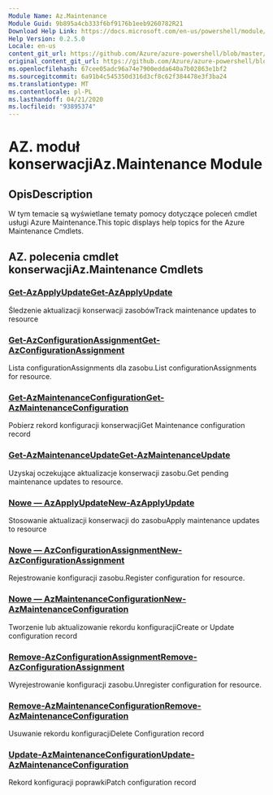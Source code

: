 ```yaml
---
Module Name: Az.Maintenance
Module Guid: 9b895a4cb333f6bf9176b1eeb9260782R21
Download Help Link: https://docs.microsoft.com/en-us/powershell/module/az.maintenance
Help Version: 0.2.5.0
Locale: en-us
content_git_url: https://github.com/Azure/azure-powershell/blob/master/src/Maintenance/Maintenance/help/Az.Maintenance.md
original_content_git_url: https://github.com/Azure/azure-powershell/blob/master/src/Maintenance/Maintenance/help/Az.Maintenance.md
ms.openlocfilehash: 67cee05adc96a74e7900edda640a7b02863e1bf2
ms.sourcegitcommit: 6a91b4c545350d316d3cf8c62f384478e3f3ba24
ms.translationtype: MT
ms.contentlocale: pl-PL
ms.lasthandoff: 04/21/2020
ms.locfileid: "93895374"
---
```

# <span data-ttu-id="6cca1-101">AZ. moduł konserwacji</span><span class="sxs-lookup"><span data-stu-id="6cca1-101">Az.Maintenance Module</span></span>
## <span data-ttu-id="6cca1-102">Opis</span><span class="sxs-lookup"><span data-stu-id="6cca1-102">Description</span></span>
<span data-ttu-id="6cca1-103">W tym temacie są wyświetlane tematy pomocy dotyczące poleceń cmdlet usługi Azure Maintenance.</span><span class="sxs-lookup"><span data-stu-id="6cca1-103">This topic displays help topics for the Azure Maintenance Cmdlets.</span></span>

## <span data-ttu-id="6cca1-104">AZ. polecenia cmdlet konserwacji</span><span class="sxs-lookup"><span data-stu-id="6cca1-104">Az.Maintenance Cmdlets</span></span>
### [<span data-ttu-id="6cca1-105">Get-AzApplyUpdate</span><span class="sxs-lookup"><span data-stu-id="6cca1-105">Get-AzApplyUpdate</span></span>](Get-AzApplyUpdate.md)
<span data-ttu-id="6cca1-106">Śledzenie aktualizacji konserwacji zasobów</span><span class="sxs-lookup"><span data-stu-id="6cca1-106">Track maintenance updates to resource</span></span>

### [<span data-ttu-id="6cca1-107">Get-AzConfigurationAssignment</span><span class="sxs-lookup"><span data-stu-id="6cca1-107">Get-AzConfigurationAssignment</span></span>](Get-AzConfigurationAssignment.md)
<span data-ttu-id="6cca1-108">Lista configurationAssignments dla zasobu.</span><span class="sxs-lookup"><span data-stu-id="6cca1-108">List configurationAssignments for resource.</span></span>

### [<span data-ttu-id="6cca1-109">Get-AzMaintenanceConfiguration</span><span class="sxs-lookup"><span data-stu-id="6cca1-109">Get-AzMaintenanceConfiguration</span></span>](Get-AzMaintenanceConfiguration.md)
<span data-ttu-id="6cca1-110">Pobierz rekord konfiguracji konserwacji</span><span class="sxs-lookup"><span data-stu-id="6cca1-110">Get Maintenance configuration record</span></span>

### [<span data-ttu-id="6cca1-111">Get-AzMaintenanceUpdate</span><span class="sxs-lookup"><span data-stu-id="6cca1-111">Get-AzMaintenanceUpdate</span></span>](Get-AzMaintenanceUpdate.md)
<span data-ttu-id="6cca1-112">Uzyskaj oczekujące aktualizacje konserwacji zasobu.</span><span class="sxs-lookup"><span data-stu-id="6cca1-112">Get pending maintenance updates to resource.</span></span>

### [<span data-ttu-id="6cca1-113">Nowe — AzApplyUpdate</span><span class="sxs-lookup"><span data-stu-id="6cca1-113">New-AzApplyUpdate</span></span>](New-AzApplyUpdate.md)
<span data-ttu-id="6cca1-114">Stosowanie aktualizacji konserwacji do zasobu</span><span class="sxs-lookup"><span data-stu-id="6cca1-114">Apply maintenance updates to resource</span></span>

### [<span data-ttu-id="6cca1-115">Nowe — AzConfigurationAssignment</span><span class="sxs-lookup"><span data-stu-id="6cca1-115">New-AzConfigurationAssignment</span></span>](New-AzConfigurationAssignment.md)
<span data-ttu-id="6cca1-116">Rejestrowanie konfiguracji zasobu.</span><span class="sxs-lookup"><span data-stu-id="6cca1-116">Register configuration for resource.</span></span>

### [<span data-ttu-id="6cca1-117">Nowe — AzMaintenanceConfiguration</span><span class="sxs-lookup"><span data-stu-id="6cca1-117">New-AzMaintenanceConfiguration</span></span>](New-AzMaintenanceConfiguration.md)
<span data-ttu-id="6cca1-118">Tworzenie lub aktualizowanie rekordu konfiguracji</span><span class="sxs-lookup"><span data-stu-id="6cca1-118">Create or Update configuration record</span></span>

### [<span data-ttu-id="6cca1-119">Remove-AzConfigurationAssignment</span><span class="sxs-lookup"><span data-stu-id="6cca1-119">Remove-AzConfigurationAssignment</span></span>](Remove-AzConfigurationAssignment.md)
<span data-ttu-id="6cca1-120">Wyrejestrowanie konfiguracji zasobu.</span><span class="sxs-lookup"><span data-stu-id="6cca1-120">Unregister configuration for resource.</span></span>

### [<span data-ttu-id="6cca1-121">Remove-AzMaintenanceConfiguration</span><span class="sxs-lookup"><span data-stu-id="6cca1-121">Remove-AzMaintenanceConfiguration</span></span>](Remove-AzMaintenanceConfiguration.md)
<span data-ttu-id="6cca1-122">Usuwanie rekordu konfiguracji</span><span class="sxs-lookup"><span data-stu-id="6cca1-122">Delete Configuration record</span></span>

### [<span data-ttu-id="6cca1-123">Update-AzMaintenanceConfiguration</span><span class="sxs-lookup"><span data-stu-id="6cca1-123">Update-AzMaintenanceConfiguration</span></span>](Update-AzMaintenanceConfiguration.md)
<span data-ttu-id="6cca1-124">Rekord konfiguracji poprawki</span><span class="sxs-lookup"><span data-stu-id="6cca1-124">Patch configuration record</span></span>

